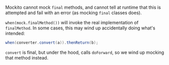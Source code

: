 Mockito cannot mock `final` methods, and cannot tell at runtime that this is
attempted and fail with an error (as mocking `final` classes does).

`when(mock.finalMethod())` will invoke the real implementation of `finalMethod`.
In some cases, this may wind up accidentally doing what's intended:

```java
when(converter.convert(a)).thenReturn(b);
```

`convert` is final, but under the hood, calls `doForward`, so we wind up mocking
that method instead.

